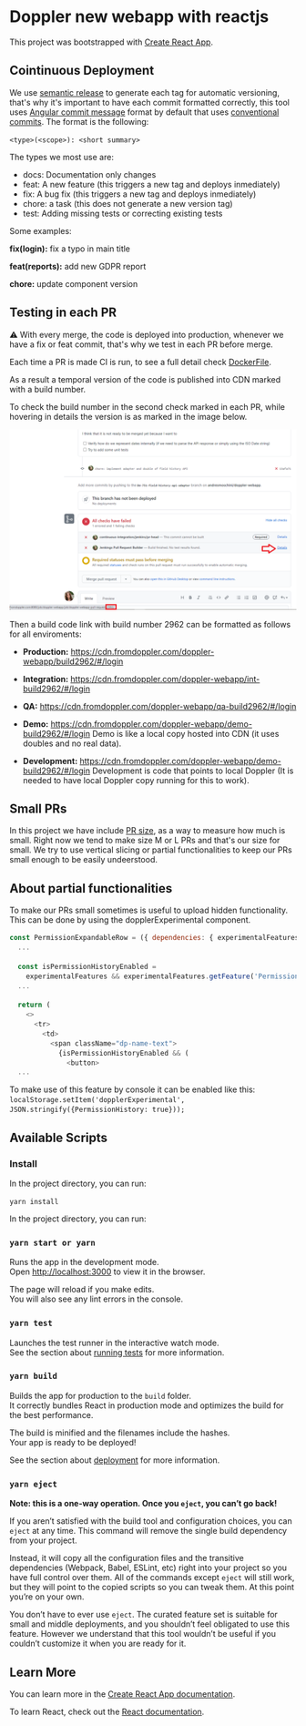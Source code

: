 # Doppler new webapp with reactjs

This project was bootstrapped with [Create React App](https://github.com/facebook/create-react-app).

## Cointinuous Deployment

We use [semantic release](https://github.com/semantic-release/semantic-release) to generate each tag for automatic versioning, that's why it's important to have each commit formatted correctly, this tool uses [Angular commit message](https://github.com/angular/angular/blob/master/CONTRIBUTING.md#-commit-message-format) format by default that uses [conventional commits](https://www.conventionalcommits.org/en/v1.0.0/).
The format is the following:

`<type>(<scope>): <short summary>`

The types we most use are:

- docs: Documentation only changes
- feat: A new feature (this triggers a new tag and deploys inmediately)
- fix: A bug fix (this triggers a new tag and deploys inmediately)
- chore: a task (this does not generate a new version tag)
- test: Adding missing tests or correcting existing tests

Some examples:

**fix(login):** fix a typo in main title

**feat(reports):** add new GDPR report

**chore:** update component version

## Testing in each PR

⚠️ With every merge, the code is deployed into production, whenever we have a fix or feat commit, that's why we test in each PR before merge.

Each time a PR is made CI is run, to see a full detail check [DockerFile](https://github.com/FromDoppler/doppler-webapp/blob/master/Dockerfile.BUILDS_AND_CDN).

As a result a temporal version of the code is published into CDN marked with a build number.

To check the build number in the second check marked in each PR, while hovering in details the version is as marked in the image below.

![PR view](PR-build-number.PNG "View build version in detail link")

Then a build code link with build number 2962 can be formatted as follows for all enviroments:

- **Production:** <https://cdn.fromdoppler.com/doppler-webapp/build2962/#/login>

- **Integration:** <https://cdn.fromdoppler.com/doppler-webapp/int-build2962/#/login>

- **QA:** <https://cdn.fromdoppler.com/doppler-webapp/qa-build2962/#/login>

- **Demo:** <https://cdn.fromdoppler.com/doppler-webapp/demo-build2962/#/login>
Demo is like a local copy hosted into CDN (it uses doubles and no real data).

- **Development:** <https://cdn.fromdoppler.com/doppler-webapp/demo-build2962/#/login>
Development is code that points to local Doppler (It is needed to have local Doppler copy running for this to work).

## Small PRs

In this project we have include [PR size](https://github.com/marketplace/pull-request-size), as a way to measure how much is small. Right now we tend to make size M or L PRs and that's our size for small.
We try to use vertical slicing or partial functionalities to keep our PRs small enough to be easily undeerstood.

## About partial functionalities

To make our PRs small sometimes is useful to upload hidden functionality. This can be done by using the dopplerExperimental component.

```javascript
const PermissionExpandableRow = ({ dependencies: { experimentalFeatures } }) => {
  ...

  const isPermissionHistoryEnabled =
    experimentalFeatures && experimentalFeatures.getFeature('PermissionHistory');
  ... 

  return (
    <>
      <tr>
        <td>
          <span className="dp-name-text">
            {isPermissionHistoryEnabled && (
              <button>
  ...
```

To make use of this feature by console it can be enabled like this:
`localStorage.setItem('dopplerExperimental', JSON.stringify({PermissionHistory: true}));`

## Available Scripts

### Install

In the project directory, you can run:

`yarn install`

In the project directory, you can run:

### `yarn start or yarn`

Runs the app in the development mode.<br>
Open [http://localhost:3000](http://localhost:3000) to view it in the browser.

The page will reload if you make edits.<br>
You will also see any lint errors in the console.

### `yarn test`

Launches the test runner in the interactive watch mode.<br>
See the section about [running tests](https://facebook.github.io/create-react-app/docs/running-tests) for more information.

### `yarn build`

Builds the app for production to the `build` folder.<br>
It correctly bundles React in production mode and optimizes the build for the best performance.

The build is minified and the filenames include the hashes.<br>
Your app is ready to be deployed!

See the section about [deployment](https://facebook.github.io/create-react-app/docs/deployment) for more information.

### `yarn eject`

**Note: this is a one-way operation. Once you `eject`, you can’t go back!**

If you aren’t satisfied with the build tool and configuration choices, you can `eject` at any time. This command will remove the single build dependency from your project.

Instead, it will copy all the configuration files and the transitive dependencies (Webpack, Babel, ESLint, etc) right into your project so you have full control over them. All of the commands except `eject` will still work, but they will point to the copied scripts so you can tweak them. At this point you’re on your own.

You don’t have to ever use `eject`. The curated feature set is suitable for small and middle deployments, and you shouldn’t feel obligated to use this feature. However we understand that this tool wouldn’t be useful if you couldn’t customize it when you are ready for it.

## Learn More

You can learn more in the [Create React App documentation](https://facebook.github.io/create-react-app/docs/getting-started).

To learn React, check out the [React documentation](https://reactjs.org/).
